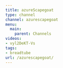 ```yaml
---
title: azureScapegoat
type: channel
channel: azurescapegoat
menu:
  main:
    parent: Channels
videos:
- vyl2DeKT-Vs
tags:
- breadtube
url: /azurescapegoat/
---
```

